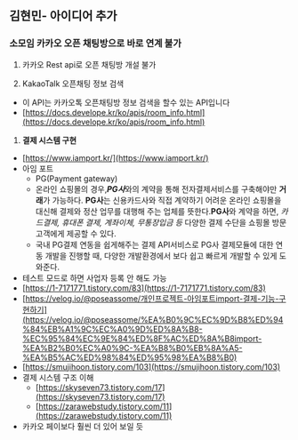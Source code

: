 ## 김현민- 아이디어 추가

### 소모임 카카오 오픈 채팅방으로 바로 연계 불가

1. 카카오 Rest api로 오픈 채팅방 개설 불가
   
2. KakaoTalk 오픈채팅 정보 검색
- 이 API는 카카오톡 오픈채팅방 정보 검색을 할수 있는 API입니다
- [https://docs.develope.kr/ko/apis/room_info.html](https://docs.develope.kr/ko/apis/room_info.html)

1. **결제 시스템 구현**
- [https://www.iamport.kr/](https://www.iamport.kr/)
- 아임 포트
    - PG(Payment gateway)
    - 온라인 쇼핑몰의 경우,***PG사***와의 계약을 통해 전자결제서비스를 구축해야만 **거래**가 가능하다. **PG사**는 신용카드사와 직접 계약하기 어려운 온라인 쇼핑몰을 대신해 결제와 정산 업무를 대행해 주는 업체를 뜻한다.**PG사**와 계약을 하면, *카드결제, 휴대폰 결제, 계좌이체, 무통장입금 등* 다양한 결제 수단을 쇼핑몰 방문 고객에게 제공할 수 있다.
    - 국내 PG결제 연동을 쉽게해주는 결제 API서비스로 PG사 결제모듈에 대한 연동 개발을 진행할 때, 다양한 개발환경에서 보다 쉽고 빠르게 개발할 수 있게 도와준다.
- 테스트 모드로 하면 사업자 등록 안 해도 가능
- [https://1-7171771.tistory.com/83](https://1-7171771.tistory.com/83)
- [https://velog.io/@poseassome/개인프로젝트-아임포트import-결제-기능-구현하기](https://velog.io/@poseassome/%EA%B0%9C%EC%9D%B8%ED%94%84%EB%A1%9C%EC%A0%9D%ED%8A%B8-%EC%95%84%EC%9E%84%ED%8F%AC%ED%8A%B8import-%EA%B2%B0%EC%A0%9C-%EA%B8%B0%EB%8A%A5-%EA%B5%AC%ED%98%84%ED%95%98%EA%B8%B0)
- [https://smujihoon.tistory.com/103](https://smujihoon.tistory.com/103)
- 결제 시스템 구조 이해
    - [https://skyseven73.tistory.com/17](https://skyseven73.tistory.com/17)
    - [https://zarawebstudy.tistory.com/11](https://zarawebstudy.tistory.com/11)
- 카카오 페이보다 훨씬 더 있어 보일 듯